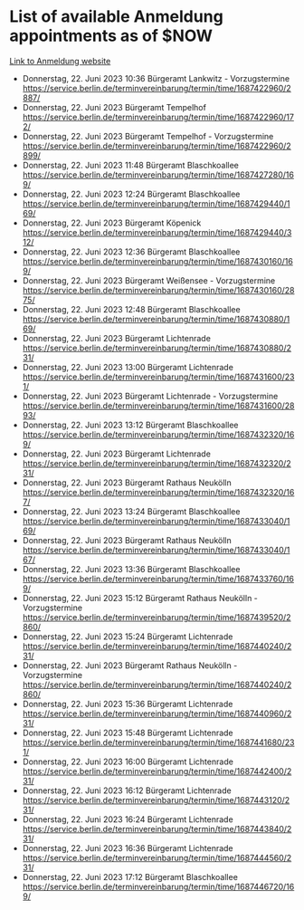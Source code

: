 # List of available Anmeldung appointments as of $NOW
[Link to Anmeldung website](https://service.berlin.de/terminvereinbarung/termin/tag.php?termin=1&anliegen[]=120686&dienstleisterlist=122210,122217,327316,122219,327312,122227,327314,122231,327346,122243,327348,122254,122252,329742,122260,329745,122262,329748,122271,327278,122273,327274,122277,327276,330436,122280,327294,122282,327290,122284,327292,122291,327270,122285,327266,122286,327264,122296,327268,150230,329760,122297,327286,122294,327284,122312,329763,122314,329775,122304,327330,122311,327334,122309,327332,317869,122281,327352,122279,329772,122283,122276,327324,122274,327326,122267,329766,122246,327318,122251,327320,122257,327322,122208,327298,122226,327300&herkunft=http%3A%2F%2Fservice.berlin.de%2Fdienstleistung%2F120686%2F)
- Donnerstag, 22. Juni 2023 10:36 Bürgeramt Lankwitz - Vorzugstermine https://service.berlin.de/terminvereinbarung/termin/time/1687422960/2887/
- Donnerstag, 22. Juni 2023  Bürgeramt Tempelhof https://service.berlin.de/terminvereinbarung/termin/time/1687422960/172/
- Donnerstag, 22. Juni 2023  Bürgeramt Tempelhof - Vorzugstermine https://service.berlin.de/terminvereinbarung/termin/time/1687422960/2899/
- Donnerstag, 22. Juni 2023 11:48 Bürgeramt Blaschkoallee https://service.berlin.de/terminvereinbarung/termin/time/1687427280/169/
- Donnerstag, 22. Juni 2023 12:24 Bürgeramt Blaschkoallee https://service.berlin.de/terminvereinbarung/termin/time/1687429440/169/
- Donnerstag, 22. Juni 2023  Bürgeramt Köpenick https://service.berlin.de/terminvereinbarung/termin/time/1687429440/312/
- Donnerstag, 22. Juni 2023 12:36 Bürgeramt Blaschkoallee https://service.berlin.de/terminvereinbarung/termin/time/1687430160/169/
- Donnerstag, 22. Juni 2023  Bürgeramt Weißensee - Vorzugstermine https://service.berlin.de/terminvereinbarung/termin/time/1687430160/2875/
- Donnerstag, 22. Juni 2023 12:48 Bürgeramt Blaschkoallee https://service.berlin.de/terminvereinbarung/termin/time/1687430880/169/
- Donnerstag, 22. Juni 2023  Bürgeramt Lichtenrade https://service.berlin.de/terminvereinbarung/termin/time/1687430880/231/
- Donnerstag, 22. Juni 2023 13:00 Bürgeramt Lichtenrade https://service.berlin.de/terminvereinbarung/termin/time/1687431600/231/
- Donnerstag, 22. Juni 2023  Bürgeramt Lichtenrade - Vorzugstermine https://service.berlin.de/terminvereinbarung/termin/time/1687431600/2893/
- Donnerstag, 22. Juni 2023 13:12 Bürgeramt Blaschkoallee https://service.berlin.de/terminvereinbarung/termin/time/1687432320/169/
- Donnerstag, 22. Juni 2023  Bürgeramt Lichtenrade https://service.berlin.de/terminvereinbarung/termin/time/1687432320/231/
- Donnerstag, 22. Juni 2023  Bürgeramt Rathaus Neukölln https://service.berlin.de/terminvereinbarung/termin/time/1687432320/167/
- Donnerstag, 22. Juni 2023 13:24 Bürgeramt Blaschkoallee https://service.berlin.de/terminvereinbarung/termin/time/1687433040/169/
- Donnerstag, 22. Juni 2023  Bürgeramt Rathaus Neukölln https://service.berlin.de/terminvereinbarung/termin/time/1687433040/167/
- Donnerstag, 22. Juni 2023 13:36 Bürgeramt Blaschkoallee https://service.berlin.de/terminvereinbarung/termin/time/1687433760/169/
- Donnerstag, 22. Juni 2023 15:12 Bürgeramt Rathaus Neukölln - Vorzugstermine https://service.berlin.de/terminvereinbarung/termin/time/1687439520/2860/
- Donnerstag, 22. Juni 2023 15:24 Bürgeramt Lichtenrade https://service.berlin.de/terminvereinbarung/termin/time/1687440240/231/
- Donnerstag, 22. Juni 2023  Bürgeramt Rathaus Neukölln - Vorzugstermine https://service.berlin.de/terminvereinbarung/termin/time/1687440240/2860/
- Donnerstag, 22. Juni 2023 15:36 Bürgeramt Lichtenrade https://service.berlin.de/terminvereinbarung/termin/time/1687440960/231/
- Donnerstag, 22. Juni 2023 15:48 Bürgeramt Lichtenrade https://service.berlin.de/terminvereinbarung/termin/time/1687441680/231/
- Donnerstag, 22. Juni 2023 16:00 Bürgeramt Lichtenrade https://service.berlin.de/terminvereinbarung/termin/time/1687442400/231/
- Donnerstag, 22. Juni 2023 16:12 Bürgeramt Lichtenrade https://service.berlin.de/terminvereinbarung/termin/time/1687443120/231/
- Donnerstag, 22. Juni 2023 16:24 Bürgeramt Lichtenrade https://service.berlin.de/terminvereinbarung/termin/time/1687443840/231/
- Donnerstag, 22. Juni 2023 16:36 Bürgeramt Lichtenrade https://service.berlin.de/terminvereinbarung/termin/time/1687444560/231/
- Donnerstag, 22. Juni 2023 17:12 Bürgeramt Blaschkoallee https://service.berlin.de/terminvereinbarung/termin/time/1687446720/169/
